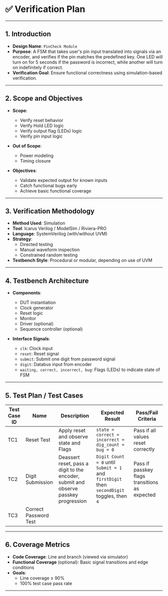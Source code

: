 # ✅ Verification Plan

---

## 1. Introduction

- **Design Name**: `PinCheck Module`
- **Purpose**: A FSM that takes user's pin input translated into signals via an encoder, and verifies if the pin matches the predefined key. One LED will turn on for 5 seconds if the password is incorrect, while another will turn on indefinitely if correct.
- **Verification Goal**: Ensure functional correctness using simulation-based verification.

---

## 2. Scope and Objectives

- **Scope**:
  - Verify reset behavior
  - Verify Hold LED logic
  - Verify output flag (LEDs) logic
  - Verify pin input logic

- **Out of Scope**:
  - Power modeling
  - Timing closure

- **Objectives**:
  - Validate expected output for known inputs
  - Catch functional bugs early
  - Achieve basic functional coverage

---

## 3. Verification Methodology

- **Method Used**: Simulation
- **Tool**: Icarus Verilog / ModelSim / Riviera-PRO
- **Language**: SystemVerilog (with/without UVM)
- **Strategy**:
  - Directed testing
  - Manual waveform inspection
  - Constrained random testing
- **Testbench Style**: Procedural or modular, depending on use of UVM

---

## 4. Testbench Architecture

- **Components**:
  - DUT instantiation
  - Clock generator
  - Reset logic
  - Monitor
  - Driver (optional)
  - Sequence controller (optional)

- **Interface Signals**:
  - `clk`: Clock input
  - `reset`: Reset signal
  - `submit`: Submit one digit from password signal
  - `digit`: Databus input from encoder
  - `waiting, correct, incorrect, bug`: Flags (LEDs) to indicate state of FSM



---

## 5. Test Plan / Test Cases

| **Test Case ID** | **Name**           | **Description**                                | **Expected Result**                          | **Pass/Fail Criteria**                |
|------------------|--------------------|------------------------------------------------|----------------------------------------------|----------------------------------------|
| TC1              | Reset Test         | Apply reset and observe state and Flags      | `state =` `correct =` `incorrect =` `dig_count =` `bug = 0` | Pass if all values reset correctly    |
| TC2              | Digit Submission  | Deassert reset, pass a digit to the encoder, submit and observe passkey progression  | `Digit Count = 0` until `Submit = 1` and `firstDigit` then `secondDigit` toggles, then `4` | Pass if passkey flags transitions as expected    |
| TC3              | Correct Password Test    |                        |        |         |
[//]: <> (Incomplete, continue appending testcases)
---


## 6. Coverage Metrics

- **Code Coverage**: Line and branch (viewed via simulator)
- **Functional Coverage** (optional): Basic signal transitions and edge conditions
- **Goals**:
  - Line coverage ≥ 90%
  - 100% test case pass rate

---
